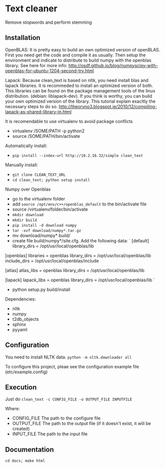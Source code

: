 Text cleaner
============

Remove stopwords and perform stemming

Installation
------------
OpenBLAS:
 It is pretty easy to build an own optimized version of openBLAS. First you need get the code and compile it as usually. Then setup the environment and indicate to distribute to build numpy with the openblas library. See here for more info: http://osdf.github.io/blog/numpyscipy-with-openblas-for-ubuntu-1204-second-try.html

Lapack:
Because clean_text is based on nltk, you need install blas and lapack libraries. It is recommeded to install an optimized version of both. This libraries can be found on the package management tools of the linux distribution. (debian: liblapack-dev). 
If you think is worthy, you can build your own optimized version of the library. This tutorial explain exacltly the necessary steps to do so. http://theoryno3.blogspot.ie/2010/12/compiling-lapack-as-shared-library-in.html

It is recomendable to use virtualenv to avoid package conflicts
* virtualenv /SOME/PATH -p python2
* source /SOME/PATH/bin/activate

Automatically install:
* `pip install --index-url http://10.2.16.32/simple clean_text`

Manually install:
* `git clone CLEAN_TEXT_URL`
* `cd clean_text; python setup install`

Numpy over Openblas
* go to the virtualenv folder
* add `source /opt/env/c++/openblas_default` to the bin/activate file
* source /virtualenv/folder/bin/activate
* `mkdir download`
* `mkdir build`
* `pip install -d download numpy`
* `tar -xvf download/numpy*.tar.gz`
* mv download/numpy* build/
* create file build/numpy*/site.cfg. Add the following data:
`
[default]
library_dirs = /opt/usr/local/openblas/lib

[openblas]
libraries = openblas
library_dirs = /opt/usr/local/openblas/lib
include_dirs = /opt/usr/local/openblas/include

[atlas]
atlas_libs = openblas
library_dirs = /opt/usr/local/openblas/lib

[lapack]
lapack_libs = openblas
library_dirs = /opt/usr/local/openblas/lib
`
* python setup.py build/install

Dependencies:
* nltk
* numpy
* t2db\_objects
* sphinx
* pyyaml

Configuration
-------------
You need to install NLTK data.
`python -m nltk.downloader all`

To configure this project, pleae see the configuration example file (etc/example.config)

Execution
---------
Just do
`clean_text -c CONFIG_FILE -o OUTPUT_FILE INPUTFILE` 

Where:
* CONFIG\_FILE The path to the configure file
* OUTPUT\_FILE The path to the output file (if it doesn't exist, it will be created)
* INPUT\_FILE The path to the input file

Documentation
-------------
`cd docs; make html`
